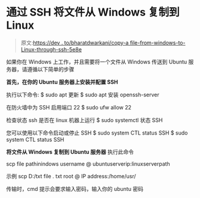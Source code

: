 # 通过 SSH 将文件从 Windows 复制到 Linux

> 原文:[https://dev . to/bharatdwarkani/copy-a file-from-windows-to-Linux-through-ssh-5e8e](https://dev.to/bharatdwarkani/copying-a-file-from-windows-to-linux-through-ssh-5e8e)

如果你在 Windows 上工作，并且需要将一个文件从 Windows 传送到 Ubuntu 服务器，请遵循以下简单的步骤

**首先，在你的 Ubuntu 服务器上安装并配置 SSH**

执行以下命令:
$ sudo apt 更新
$ sudo apt 安装 openssh-server

在防火墙中为 SSH 启用端口 22
$ sudo ufw allow 22

检查状态 ssh 是否在 linux 机器上运行
$ sudo systemctl 状态 SSH

您可以使用以下命令启动或停止 SSH
$ sudo system CTL status SSH
$ sudo system CTL status SSH

**将文件从 Windows 复制到 Ubuntu 服务器**
执行此命令

scp file pathinindows username @ ubuntuserverip:linuxserverpath

示例
scp D:/txt file . txt root @ IP address:/home/usr/

传输时，cmd 提示会要求输入密码，输入你的 ubuntu 密码